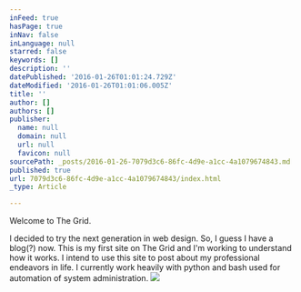 ```yaml
---
inFeed: true
hasPage: true
inNav: false
inLanguage: null
starred: false
keywords: []
description: ''
datePublished: '2016-01-26T01:01:24.729Z'
dateModified: '2016-01-26T01:01:06.005Z'
title: ''
author: []
authors: []
publisher:
  name: null
  domain: null
  url: null
  favicon: null
sourcePath: _posts/2016-01-26-7079d3c6-86fc-4d9e-a1cc-4a1079674843.md
published: true
url: 7079d3c6-86fc-4d9e-a1cc-4a1079674843/index.html
_type: Article

---
```

Welcome to The Grid.

I decided to try the next generation in web design. So, I guess I have a blog(?) now. This is my first site on The Grid and I'm working to understand how it works. I intend to use this site to post about my professional endeavors in life. I currently work heavily with python and bash used for automation of system administration.
![](https://the-grid-user-content.s3-us-west-2.amazonaws.com/1c5043c7-738d-42c5-9cd7-0c20b275faa8.png)